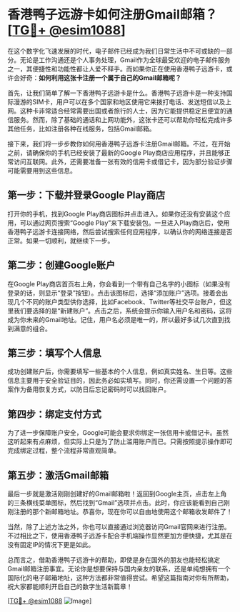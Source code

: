 # 香港鸭子远游卡如何注册Gmail邮箱？[[TG💪+ @esim1088](https://t.me/s/esim1088)]

在这个数字化飞速发展的时代，电子邮件已经成为我们日常生活中不可或缺的一部分。无论是工作沟通还是个人事务处理，Gmail作为全球最受欢迎的电子邮件服务之一，其便捷性和功能性都让人爱不释手。而如果你正在使用香港鸭子远游卡，或许会好奇：**如何利用这张卡注册一个属于自己的Gmail邮箱呢？**

首先，让我们简单了解一下香港鸭子远游卡是什么。香港鸭子远游卡是一种支持国际漫游的SIM卡，用户可以在多个国家和地区使用它来拨打电话、发送短信以及上网。这种卡非常适合经常需要出国或者旅行的人士，因为它能提供稳定且便宜的通信服务。然而，除了基础的通话和上网功能外，这张卡还可以帮助你轻松完成许多其他任务，比如注册各种在线服务，包括Gmail邮箱。

接下来，我们将一步步教你如何用香港鸭子远游卡注册Gmail邮箱。不过，在开始之前，请确保你的手机已经安装了最新的Google Play商店应用程序，并且能够正常访问互联网。此外，还需要准备一张有效的信用卡或借记卡，因为部分验证步骤可能需要用到这些信息。

## 第一步：下载并登录Google Play商店

打开你的手机，找到Google Play商店图标并点击进入。如果你还没有安装这个应用，可以通过网页搜索“Google Play”来下载安装包。一旦进入Play商店后，使用香港鸭子远游卡连接网络，然后尝试搜索任何应用程序，以确认你的网络连接是否正常。如果一切顺利，就继续下一步。

## 第二步：创建Google账户

在Google Play商店首页右上角，你会看到一个带有自己名字的小图标（如果没有登录的话，则显示“登录”按钮）。点击该图标后，选择“添加账户”选项。接着会出现几个不同的账户类型供你选择，比如Facebook、Twitter等社交平台账户，但这里我们要选择的是“新建账户”。点击之后，系统会提示你输入用户名和密码，这将成为你未来的Gmail地址。记住，用户名必须是唯一的，所以最好多试几次直到找到满意的组合。

## 第三步：填写个人信息

成功创建账户后，你需要填写一些基本的个人信息，例如真实姓名、生日等。这些信息主要用于安全验证目的，因此务必如实填写。同时，你还需设置一个问题的答案作为备用恢复方式，以防日后忘记密码时可以找回账户。

## 第四步：绑定支付方式

为了进一步保障账户安全，Google可能会要求你绑定一张信用卡或借记卡。虽然这听起来有点麻烦，但实际上只是为了防止滥用账户而已。只需按照提示操作即可完成绑定过程，整个流程非常直观简单。

## 第五步：激活Gmail邮箱

最后一步就是激活刚刚创建好的Gmail邮箱啦！返回到Google主页，点击左上角的三条横线菜单图标，然后找到“Gmail”选项并点击。此时，你应该能看到自己刚刚注册的那个新邮箱地址。恭喜你，现在你可以自由地使用这个邮箱收发邮件了！

当然，除了上述方法之外，你也可以直接通过浏览器访问Gmail官网来进行注册。不过相比之下，使用香港鸭子远游卡配合手机端操作显然更加方便快捷，尤其是在没有固定IP的情况下更是如此。

总而言之，借助香港鸭子远游卡的帮助，即使是身在国外的朋友也能轻松搞定Gmail邮箱注册事宜。无论你是想要保持与国内亲友的联系，还是单纯想拥有一个国际化的电子邮箱地址，这种方法都非常值得尝试。希望这篇指南对你有所帮助，祝大家都能顺利开启自己的数字生活新篇章！

[[TG💪+ @esim1088](https://t.me/s/esim1088) ![Image](https://i.postimg.cc/4NQfJmqS/Snipaste-2025-05-13-00-14-12.png)]